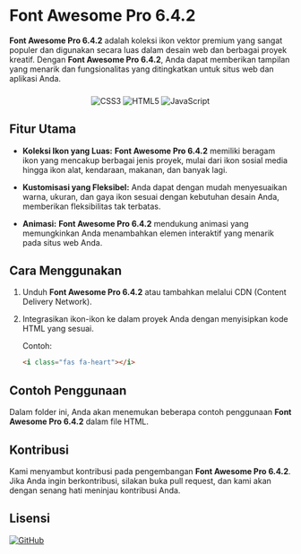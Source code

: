 # Font Awesome Pro 6.4.2

**Font Awesome Pro 6.4.2** adalah koleksi ikon vektor premium yang sangat populer dan digunakan secara luas dalam desain web dan berbagai proyek kreatif. Dengan **Font Awesome Pro 6.4.2**, Anda dapat memberikan tampilan yang menarik dan fungsionalitas yang ditingkatkan untuk situs web dan aplikasi Anda.

###

<div align="center">
  <img src="https://img.shields.io/badge/css3-%231572B6.svg?style=for-the-badge&logo=css3&logoColor=white" alt="CSS3">
  <img src="https://img.shields.io/badge/html5-%23E34F26.svg?style=for-the-badge&logo=html5&logoColor=white" alt="HTML5">
  <img src="https://img.shields.io/badge/javascript-%23323330.svg?style=for-the-badge&logo=javascript&logoColor=%23F7DF1E" alt="JavaScript">
</div>

## Fitur Utama

- **Koleksi Ikon yang Luas:** **Font Awesome Pro 6.4.2** memiliki beragam ikon yang mencakup berbagai jenis proyek, mulai dari ikon sosial media hingga ikon alat, kendaraan, makanan, dan banyak lagi.

- **Kustomisasi yang Fleksibel:** Anda dapat dengan mudah menyesuaikan warna, ukuran, dan gaya ikon sesuai dengan kebutuhan desain Anda, memberikan fleksibilitas tak terbatas.

- **Animasi:** **Font Awesome Pro 6.4.2** mendukung animasi yang memungkinkan Anda menambahkan elemen interaktif yang menarik pada situs web Anda.

## Cara Menggunakan

1. Unduh **Font Awesome Pro 6.4.2** atau tambahkan melalui CDN (Content Delivery Network).

2. Integrasikan ikon-ikon ke dalam proyek Anda dengan menyisipkan kode HTML yang sesuai.

   Contoh:
   ```html
   <i class="fas fa-heart"></i>

## Contoh Penggunaan

Dalam folder ini, Anda akan menemukan beberapa contoh penggunaan **Font Awesome Pro 6.4.2** dalam file HTML.

## Kontribusi

Kami menyambut kontribusi pada pengembangan **Font Awesome Pro 6.4.2**. Jika Anda ingin berkontribusi, silakan buka pull request, dan kami akan dengan senang hati meninjau kontribusi Anda.

## Lisensi

<div align="left">
<a href="https://fontawesome.com/license" target="_blank"><img alt="GitHub" src="https://img.shields.io/github/license/eliyantosarage/font-awesome-pro"></a>
</div>